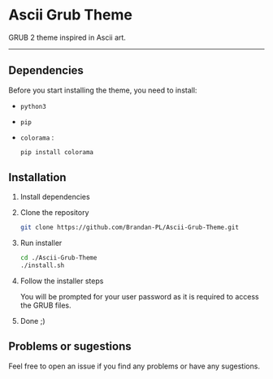 # Ascii Grub Theme

 GRUB 2 theme inspired in Ascii art.

---

## Dependencies

Before you start installing the theme, you need to install:

* `python3`

* `pip`

* `colorama` :

    ```sh
    pip install colorama
    ```

## Installation

1. Install dependencies
2. Clone the repository

    ```sh
    git clone https://github.com/Brandan-PL/Ascii-Grub-Theme.git
    ```

3. Run installer

    ```sh
    cd ./Ascii-Grub-Theme
    ./install.sh
    ```

4. Follow the installer steps

    You will be prompted for your user password as it is required to access the GRUB files.

5. Done ;)

## Problems or sugestions

Feel free to open an issue if you find any problems or have any sugestions.
